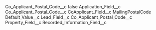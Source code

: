 <?xml version="1.0" encoding="UTF-8"?>
<CustomMetadata xmlns="http://soap.sforce.com/2006/04/metadata" xmlns:xsi="http://www.w3.org/2001/XMLSchema-instance" xmlns:xsd="http://www.w3.org/2001/XMLSchema">
    <label>Co_Applicant_Postal_Code__c</label>
    <protected>false</protected>
    <values>
        <field>Application_Field__c</field>
        <value xsi:type="xsd:string">Co_Applicant_Postal_Code__c</value>
    </values>
    <values>
        <field>CoApplicant_Field__c</field>
        <value xsi:type="xsd:string">MailingPostalCode</value>
    </values>
    <values>
        <field>Default_Value__c</field>
        <value xsi:nil="true"/>
    </values>
    <values>
        <field>Lead_Field__c</field>
        <value xsi:type="xsd:string">Co_Applicant_Postal_Code__c</value>
    </values>
    <values>
        <field>Property_Field__c</field>
        <value xsi:nil="true"/>
    </values>
    <values>
        <field>Recorded_Information_Field__c</field>
        <value xsi:nil="true"/>
    </values>
</CustomMetadata>
